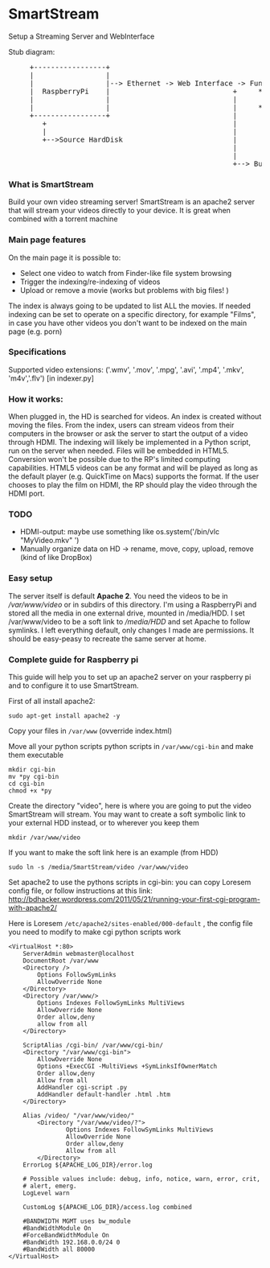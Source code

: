 SmartStream
===========

Setup a Streaming Server and WebInterface



Stub diagram:




<pre>
     +-----------------+
     |                 |
     |                 |--&gt; Ethernet -&gt; Web Interface -&gt; Functions available:
     |  RaspberryPi    |                             +     * Stream a movie in the browser(Choose
     |                 |                             |       from index)
     |                 |                             |     * Output the movie through HDMI
     +-----------------+                             |
        +                                            |
        |                                            |
        +--&gt;Source HardDisk                          |
                                                     |
                                                     |
                                                     +--&gt; Button to force the creation of an index
</pre>

### What is SmartStream
Build your own video streaming server! SmartStream is an apache2 server that will stream your videos directly to your device. It is great when combined with a torrent machine

### Main page features
On the main page it is possible to:
- Select one video to watch from Finder-like file system browsing
- Trigger the indexing/re-indexing of videos
- Upload or remove a movie (works but problems with big files! )

The index is always going to be updated to list ALL the movies. If needed indexing can be set to operate on a specific directory, for example "Films", in case you have other videos you don't want to be indexed on the main page (e.g. porn)

### Specifications
Supported video extensions: ('.wmv', '.mov', '.mpg', '.avi', '.mp4', '.mkv', 'm4v','.flv') [in indexer.py]

### How it works:
When plugged in, the HD is searched for videos. An index is created without moving the files. From the index, users can stream videos from their computers in the browser or ask the server to start the output of a video through HDMI.
The indexing will likely be implemented in a Python script, run on the server when needed. Files will be embedded in HTML5. Conversion won't be possible due to the RP's limited computing capabilities. HTML5 videos can be any format and will be played as long as the default player (e.g. QuickTime on Macs) supports the format. If the user chooses to play the film on HDMI, the RP should play the video through the HDMI port.

### TODO
* HDMI-output: maybe use something like os.system('/bin/vlc "MyVideo.mkv" ')
* Manually organize data on HD -> rename, move, copy, upload, remove (kind of like DropBox)

### Easy setup
The server itself is default **Apache 2**. You need the videos to be in */var/www/video* or in subdirs of this directory.
I'm using a RaspberryPi and stored all the media in one external drive, mounted in /media/HDD. I set /var/www/video
to be a soft link to */media/HDD* and set Apache to follow symlinks. I left everything default, only changes I made
are permissions. It should be easy-peasy to recreate the same server at home.

### Complete guide for Raspberry pi
This guide will help you to set up an apache2 server on your raspberry pi and to configure it to use SmartStream.

First of all install apache2:

```shell
sudo apt-get install apache2 -y
```

Copy your files in `/var/www` (ovverride index.html)

Move all your python scripts python scripts in `/var/www/cgi-bin` and make them executable

```shell
mkdir cgi-bin
mv *py cgi-bin
cd cgi-bin
chmod +x *py
```

Create the directory "video", here is where you are going to put the video SmartStream will stream. You may want to create a soft symbolic link to your external HDD instead, or to wherever you keep them

```shell
mkdir /var/www/video
```
If you want to make the soft link  here is an example (from HDD)

```shell
sudo ln -s /media/SmartStream/video /var/www/video
```
Set apache2 to use the pythons scripts in cgi-bin: you can copy Loresem config file, or follow instructions at this link: http://bdhacker.wordpress.com/2011/05/21/running-your-first-cgi-program-with-apache2/

Here is Loresem `/etc/apache2/sites-enabled/000-default` , the config file you need to modify to make cgi python scripts work

```
<VirtualHost *:80>
	ServerAdmin webmaster@localhost
	DocumentRoot /var/www
	<Directory />
		Options FollowSymLinks
		AllowOverride None
	</Directory>
	<Directory /var/www/>
		Options Indexes FollowSymLinks MultiViews
		AllowOverride None
		Order allow,deny
		allow from all
	</Directory>

	ScriptAlias /cgi-bin/ /var/www/cgi-bin/
	<Directory "/var/www/cgi-bin">
		AllowOverride None
		Options +ExecCGI -MultiViews +SymLinksIfOwnerMatch
		Order allow,deny
		Allow from all
		AddHandler cgi-script .py
		AddHandler default-handler .html .htm
	</Directory>

	Alias /video/ "/var/www/video/"
        <Directory "/var/www/video/?">
                Options Indexes FollowSymLinks MultiViews
                AllowOverride None
                Order allow,deny
                Allow from all
        </Directory>
	ErrorLog ${APACHE_LOG_DIR}/error.log

	# Possible values include: debug, info, notice, warn, error, crit,
	# alert, emerg.
	LogLevel warn

	CustomLog ${APACHE_LOG_DIR}/access.log combined

	#BANDWIDTH MGMT uses bw_module
	#BandWidthModule On
	#ForceBandWidthModule On
	#BandWidth 192.168.0.0/24 0
	#BandWidth all 80000
</VirtualHost>
```
